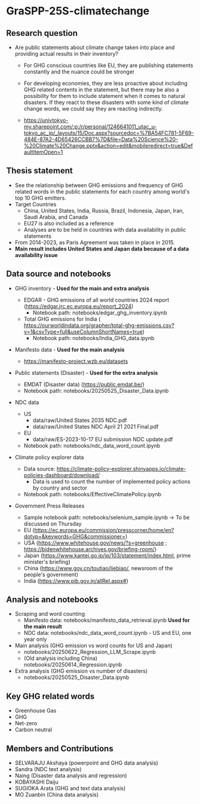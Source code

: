 # GraSPP-25S-climatechange
## Research question
- Are public statements about climate change taken into place and providing actual results in their inventory?
  - For GHG conscious countries like EU, they are publishing statements constantly and the nuance could be stronger
  - For developing economies, they are less proactive about including GHG related contents in the statement, but there may be also a possibility for them to include statement when it comes to natural disasters. If they react to these disasters with some kind of climate change words, we could say they are reacting indirectly.
 
  - https://univtokyo-my.sharepoint.com/:p:/r/personal/1246641011_utac_u-tokyo_ac_jp/_layouts/15/Doc.aspx?sourcedoc=%7BA54FC781-5F69-484E-87A2-4D65426CCBB7%7D&file=Data%20Science%20-%20Climate%20Change.pptx&action=edit&mobileredirect=true&DefaultItemOpen=1 

## Thesis statement
- See the relationship between GHG emissions and frequency of GHG related words in the public statements for each country among world's top 10 GHG emitters.
- Target Countries
    - China, United States, India, Russia, Brazil, Indonesia, Japan, Iran, Saudi Arabia, and Canada
    - EU27 is also included as a reference
    - Analyses are to be held in countries with data availability in public statements
- From 2014-2023, as Paris Agreement was taken in place in 2015.
- **Main result includes United States and Japan data because of a data availability issue**

## Data source and notebooks
- GHG inventory - **Used for the main and extra analysis**
    - EDGAR - GHG emissions of all world countries 2024 report (https://edgar.jrc.ec.europa.eu/report_2024)
        - Notebook path: notebooks/edgar_ghg_inventory.ipynb
    - Total GHG emissions for India ( https://ourworldindata.org/grapher/total-ghg-emissions.csv?v=1&csvType=full&useColumnShortNames=true)
        - Notebook path: notebooks/India_GHG_data.ipynb

- Manifesto data - **Used for the main analysis**
    - https://manifesto-project.wzb.eu/datasets
 
- Public statements (Disaster) - **Used for the extra analysis**
    - EMDAT (Disaster data) (https://public.emdat.be/)
    - Notebook path: notebooks/20250525_Disaster_Data.ipynb

- NDC data
    - US
        - data/raw/United States 2035 NDC.pdf
        - data/raw/United States NDC April 21 2021 Final.pdf
    - EU
        - data/raw/ES-2023-10-17 EU submission NDC update.pdf
    - Notebook path: notebooks/ndc_data_word_count.ipynb

- Climate policy explorer data
    - Data source: https://climate-policy-explorer.shinyapps.io/climate-policies-dashboard/download/
        - Data is used to count the number of implemented policy actions by country and sector
    - Notebook path: notebooks/EffectiveClimatePolicy.ipynb

- Government Press Releases
    - Sample notebook path: notebooks/selenium_sample.ipynb -> To be discussed on Thursday
    - EU (https://ec.europa.eu/commission/presscorner/home/en?dotyp=&keywords=GHG&commissioner=)
    - USA (https://www.whitehouse.gov/news/?s=greenhouse ; https://bidenwhitehouse.archives.gov/briefing-room/)
    - Japan (https://www.kantei.go.jp/jp/103/statement/index.html, prime minister's briefing)
    - China (https://www.gov.cn/toutiao/liebiao/, newsroom of the people's government)
    - India (https://www.pib.gov.in/allRel.aspx#)

## Analysis and notebooks
- Scraping and word counting
    - Manifesto data: notebooks/manifesto_data_retrieval.ipynb **Used for the main result**
    - NDC data: notebooks/ndc_data_word_count.ipynb - US and EU, one year only
- Main analysis (GHG emission vs word counts for US and Japan)
    - notebooks/20250622_Regression_LLM_Scrape.ipynb
    - (Old analysis including China) notebooks/20250614_Regression.ipynb
- Extra analysis (GHG emission vs number of disasters)
    - notebooks/20250525_Disaster_Data.ipynb 

## Key GHG related words
- Greenhouse Gas
- GHG
- Net-zero
- Carbon neutral

## Members and Contributions 
- SELVARAJU Akshaya (powerpoint and GHG data analysis)
- Sandra (NDC text analysis)
- Naing (Disaster data analysis and regression)
- KOBAYASHI Daiju
- SUGIOKA Arata (GHG and text data analysis)
- MO Zuanbin (China data analysis)
